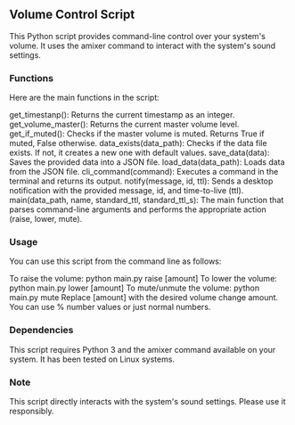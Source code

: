 ## Volume Control Script
This Python script provides command-line control over your system's volume. It uses the amixer command to interact with the system's sound settings.

### Functions
Here are the main functions in the script:

get_timestanp(): Returns the current timestamp as an integer.
get_volume_master(): Returns the current master volume level.
get_if_muted(): Checks if the master volume is muted. Returns True if muted, False otherwise.
data_exists(data_path): Checks if the data file exists. If not, it creates a new one with default values.
save_data(data): Saves the provided data into a JSON file.
load_data(data_path): Loads data from the JSON file.
cli_command(command): Executes a command in the terminal and returns its output.
notify(message, id, ttl): Sends a desktop notification with the provided message, id, and time-to-live (ttl).
main(data_path, name, standard_ttl, standard_ttl_s): The main function that parses command-line arguments and performs the appropriate action (raise, lower, mute).
### Usage
You can use this script from the command line as follows:

To raise the volume: python main.py raise [amount]
To lower the volume: python main.py lower [amount]
To mute/unmute the volume: python main.py mute
Replace [amount] with the desired volume change amount. You can use % number values or just normal numbers.

### Dependencies
This script requires Python 3 and the amixer command available on your system. It has been tested on Linux systems.

### Note
This script directly interacts with the system's sound settings. Please use it responsibly.